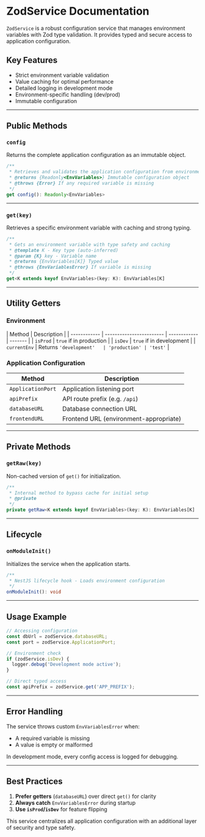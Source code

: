 # **ZodService Documentation**

`ZodService` is a robust configuration service that manages environment variables with Zod type validation. It provides typed and secure access to application configuration.

## **Key Features**

- Strict environment variable validation
- Value caching for optimal performance
- Detailed logging in development mode
- Environment-specific handling (dev/prod)
- Immutable configuration

---

## **Public Methods**

### **`config`**

Returns the complete application configuration as an immutable object.

```typescript
/**
 * Retrieves and validates the application configuration from environment variables.
 * @returns {Readonly<EnvVariables>} Immutable configuration object
 * @throws {Error} If any required variable is missing
 */
get config(): Readonly<EnvVariables>
```

---

### **`get(key)`**

Retrieves a specific environment variable with caching and strong typing.

```typescript
/**
 * Gets an environment variable with type safety and caching
 * @template K - Key type (auto-inferred)
 * @param {K} key - Variable name
 * @returns {EnvVariables[K]} Typed value
 * @throws {EnvVariablesError} If variable is missing
 */
get<K extends keyof EnvVariables>(key: K): EnvVariables[K]
```

---

## **Utility Getters**

### **Environment**

| Method       | Description              |
| ------------ | ------------------------ | ------------ | ------- |
| `isProd`     | `true` if in production  |
| `isDev`      | `true` if in development |
| `currentEnv` | Returns `'development'   | 'production' | 'test'` |

### **Application Configuration**

| Method            | Description                            |
| ----------------- | -------------------------------------- |
| `ApplicationPort` | Application listening port             |
| `apiPrefix`       | API route prefix (e.g. `/api`)         |
| `databaseURL`     | Database connection URL                |
| `frontendURL`     | Frontend URL (environment-appropriate) |

---

## **Private Methods**

### **`getRaw(key)`**

Non-cached version of `get()` for initialization.

```typescript
/**
 * Internal method to bypass cache for initial setup
 * @private
 */
private getRaw<K extends keyof EnvVariables>(key: K): EnvVariables[K]
```

---

## **Lifecycle**

### **`onModuleInit()`**

Initializes the service when the application starts.

```typescript
/**
 * NestJS lifecycle hook - Loads environment configuration
 */
onModuleInit(): void
```

---

## **Usage Example**

```typescript
// Accessing configuration
const dbUrl = zodService.databaseURL;
const port = zodService.ApplicationPort;

// Environment check
if (zodService.isDev) {
  logger.debug('Development mode active');
}

// Direct typed access
const apiPrefix = zodService.get('APP_PREFIX');
```

---

## **Error Handling**

The service throws custom `EnvVariablesError` when:

- A required variable is missing
- A value is empty or malformed

In development mode, every config access is logged for debugging.

---

## **Best Practices**

1. **Prefer getters** (`databaseURL`) over direct `get()` for clarity
2. **Always catch** `EnvVariablesError` during startup
3. **Use `isProd`/`isDev`** for feature flipping

This service centralizes all application configuration with an additional layer of security and type safety.
